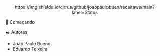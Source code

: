 <div align="center">
https://img.shields.io/cirrus/github/joaopaulobuen/receitaws/main?label=Status
</div>

🚀 Começando


✒️ Autores
- João Paulo Bueno
- Eduardo Teixeira
